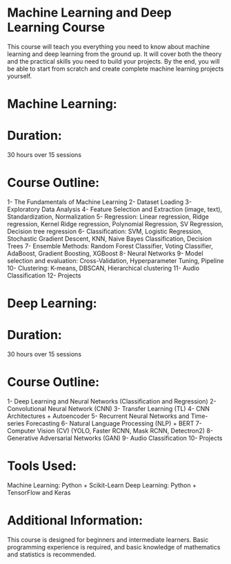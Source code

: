 # Machine Learning and Deep Learning Course

This course will teach you everything you need to know about machine learning and deep learning from the ground up. It will cover both the theory and the practical skills you need to build your projects. By the end, you will be able to start from scratch and create complete machine learning projects yourself.

# Machine Learning:
# Duration: 
30 hours over 15 sessions
# Course Outline:
1- The Fundamentals of Machine Learning
2- Dataset Loading
3- Exploratory Data Analysis
4- Feature Selection and Extraction (image, text), Standardization, Normalization
5- Regression: Linear regression, Ridge regression, Kernel Ridge regression, Polynomial Regression, SV Regression, Decision tree regression
6- Classification: SVM, Logistic Regression, Stochastic Gradient Descent, KNN, Naive Bayes Classification, Decision Trees
7- Ensemble Methods: Random Forest Classifier, Voting Classifier, AdaBoost, Gradient Boosting, XGBoost
8- Neural Networks
9- Model selection and evaluation: Cross-Validation, Hyperparameter Tuning, Pipeline
10- Clustering: K-means, DBSCAN, Hierarchical clustering
11- Audio Classification
12- Projects

# Deep Learning:
# Duration: 
30 hours over 15 sessions
# Course Outline:
1- Deep Learning and Neural Networks (Classification and Regression)
2- Convolutional Neural Network (CNN)
3- Transfer Learning (TL)
4- CNN Architectures + Autoencoder
5- Recurrent Neural Networks and Time-series Forecasting
6- Natural Language Processing (NLP) + BERT
7- Computer Vision (CV) (YOLO, Faster RCNN, Mask RCNN, Detectron2)
8- Generative Adversarial Networks (GAN)
9- Audio Classification
10- Projects

# Tools Used:
Machine Learning: Python + Scikit-Learn
Deep Learning: Python + TensorFlow and Keras

# Additional Information:
This course is designed for beginners and intermediate learners.
Basic programming experience is required, and basic knowledge of mathematics and statistics is recommended.
